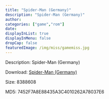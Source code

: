 ```yaml
---
title: "Spider-Man (Germany)"
description: "Spider-Man (Germany)"
author: 
categories: ["game","rom"]
date: 
displayInList: true
displayInMenu: false
dropCap: false
featuredImage: /img/miss/gamemiss.jpg
---
```


Description: Spider-Man (Germany)

Download: <a style="text-decoration:underline;" href="https://mega.nz/#!SKAyUCIL!fwdKx7M-blG_irqDj9FOaUZg0eu1RJIpisuWEyLcYEs" target = "_blank" rel = "nofollow" > Spider-Man (Germany)</a>

Size: 8388608

MD5: 7452F7A8E88435A3C4010262A78037E6

